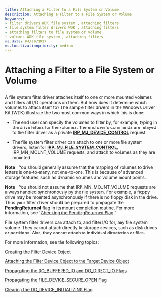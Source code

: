 ```yaml
---
title: Attaching a Filter to a File System or Volume
description: Attaching a Filter to a File System or Volume
keywords:
- filter drivers WDK file system , attaching filters
- file system filter drivers WDK , attaching filters
- attaching filters to file system or volume
- volumes WDK file system , attaching filters
ms.date: 04/20/2017
ms.localizationpriority: medium
---
```


# Attaching a Filter to a File System or Volume


## <span id="ddk_attaching_a_filter_to_a_file_system_or_volume_if"></span><span id="DDK_ATTACHING_A_FILTER_TO_A_FILE_SYSTEM_OR_VOLUME_IF"></span>


A file system filter driver attaches itself to one or more mounted volumes and filters all I/O operations on them. But how does it determine which volumes to attach itself to? The sample filter drivers in the Windows Driver Kit (WDK) illustrate the two most common ways in which this is done:

-   The end user can specify the volumes to filter by, for example, typing in the drive letters for the volumes. The end user's commands are relayed to the filter driver as a private [**IRP\_MJ\_DEVICE\_CONTROL**](./irp-mj-device-control.md) request.

-   The file system filter driver can attach to one or more file system drivers, listen for [**IRP\_MJ\_FILE\_SYSTEM\_CONTROL**](./irp-mj-file-system-control.md), IRP\_MN\_MOUNT\_VOLUME requests, and attach to volumes as they are mounted.

**Note**   You should generally assume that the mapping of volumes to drive letters is one-to-many, not one-to-one. This is because of advanced storage features, such as dynamic volumes and volume mount points.

 

**Note**   You should not assume that IRP\_MN\_MOUNT\_VOLUME requests are always handled synchronously by the file system. For example, a floppy drive may be mounted asynchronously if there is no floppy disk in the drive. Thus your filter driver should be prepared to propagate the **PendingReturned** flag in its mount completion routine. For more information, see "[Checking the PendingReturned Flag](checking-the-pendingreturned-flag.md)."

 

File system filter drivers can attach to, and filter I/O for, any file system volume. They cannot attach directly to storage devices, such as disk drives or partitions. Also, they cannot attach to individual directories or files.

For more information, see the following topics:

[Creating the Filter Device Object](creating-the-filter-device-object.md)

[Attaching the Filter Device Object to the Target Device Object](attaching-the-filter-device-object-to-the-target-device-object.md)

[Propagating the DO\_BUFFERED\_IO and DO\_DIRECT\_IO Flags](propagating-the-do-buffered-io-and-do-direct-io-flags.md)

[Propagating the FILE\_DEVICE\_SECURE\_OPEN Flag](propagating-the-file-device-secure-open-flag.md)

[Clearing the DO\_DEVICE\_INITIALIZING Flag](clearing-the-do-device-initializing-flag.md)

 

